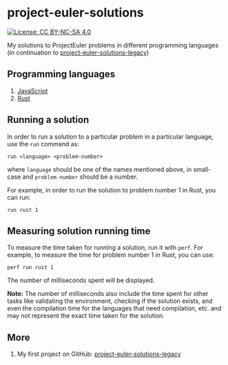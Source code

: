# project-euler-solutions

[![License: CC BY-NC-SA 4.0](https://licensebuttons.net/l/by-nc-sa/4.0/80x15.png)](https://creativecommons.org/licenses/by-nc-sa/4.0)

My solutions to ProjectEuler problems in different programming languages
(in continuation to [project-euler-solutions-legacy](https://github.com/myTerminal/project-euler-solutions-legacy))

## Programming languages

1. [JavaScript](solutions/javascript)
1. [Rust](solutions/rust)

## Running a solution

In order to run a solution to a particular problem in a particular language, use the `run` command as:

    run <language> <problem-number>

where `language` should be one of the names mentioned above, in small-case and `problem-number` should be a number.

For example, in order to run the solution to problem number 1 in Rust, you can run:

    run rust 1

## Measuring solution running time

To measure the time taken for running a solution, run it with `perf`. For example, to measure the time for problem number 1 in Rust, you can use:

    perf run rust 1

The number of milliseconds spent will be displayed.

**Note:** The number of milliseconds also include the time spent for other tasks like validating the environment, checking if the solution exists, and even the compilation time for the languages that need compilation, etc. and may not represent the exact time taken for the solution.

## More

1. My first project on GitHub: [project-euler-solutions-legacy](https://github.com/myTerminal/project-euler-solutions-legacy)
